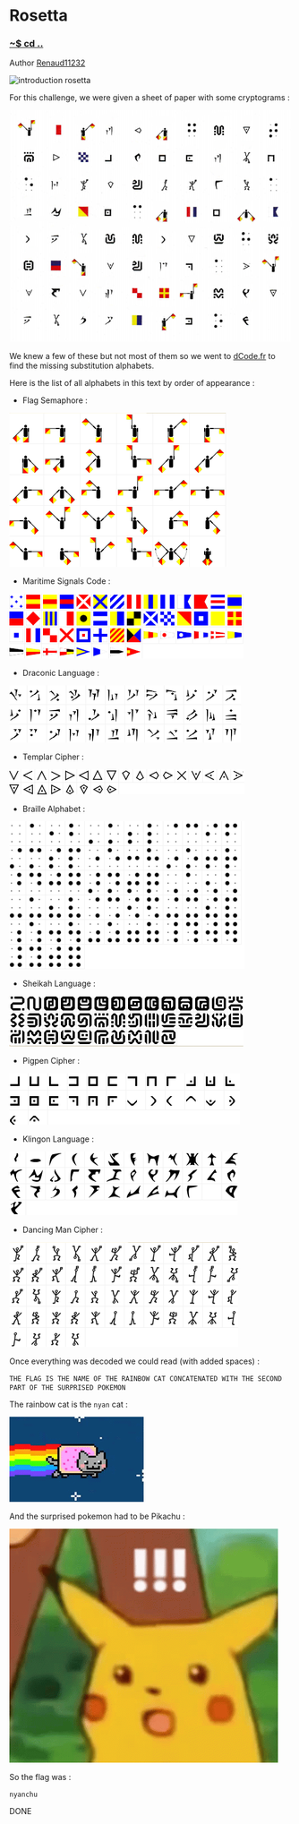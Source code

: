 # Rosetta

### [~$ cd ..](../)

Author [Renaud11232](https://renaud11232.github.io/)

![introduction rosetta](assets/rostta_intro)

For this challenge, we were given a sheet of paper with some cryptograms :

![cryptograms](assets/symbols.png)

We knew a few of these but not most of them so we went to [dCode.fr](http://www.dcode.fr) to find the missing substitution alphabets.

Here is the list of all alphabets in this text by order of appearance :

* Flag Semaphore :

![flag semaphore](assets/flag_semaphore.png)

* Maritime Signals Code :

![maritime signals code](assets/maritime_signals_code.png)

* Draconic Language :

![draconic language](assets/draconic_language.png)

* Templar Cipher :

![templar cipher](assets/templar_cipher.png)

* Braille Alphabet :

![braille alphabet](assets/braille_alphabet.png)

* Sheikah Language :

![sheikah language](assets/sheikah_language.png)

* Pigpen Cipher :

![pigpen cipher](assets/pigpen_cipher.png)

* Klingon Language :

![klingon language](assets/klingon_language.png)

* Dancing Man Cipher :

![dancing man cipher](assets/dancing_men_cipher.png)

Once everything was decoded we could read (with added spaces) :

```
THE FLAG IS THE NAME OF THE RAINBOW CAT CONCATENATED WITH THE SECOND PART OF THE SURPRISED POKEMON
```

The rainbow cat is the `nyan` cat :

![nyan cat](assets/nyan_cat.gif)

And the surprised pokemon had to be Pikachu :

![pikachu](assets/pikachu.gif)

So the flag was :

```
nyanchu
```

DONE

